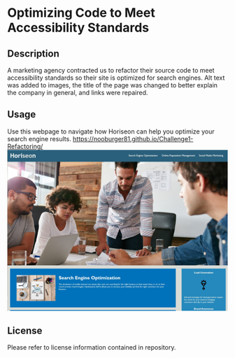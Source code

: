 # Optimizing Code to Meet Accessibility Standards

## Description

A marketing agency contracted us to refactor their source code to meet accessibility standards so their site is optimized for search engines. Alt text was added to images, the title of the page was changed to better explain the company in general, and links were repaired.

## Usage

Use this webpage to navigate how Horiseon can help you optimize your search engine results.
https://nooburger81.github.io/Challenge1-Refactoring/
![Image of finihsed webpage](assets/images/screenshot-challenge1.jpg)

## License

Please refer to license information contained in repository.

